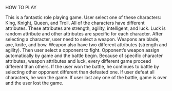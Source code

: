 HOW TO PLAY

This is a fantastic role playing game. User select one of these characters: King, Knight, Queen, and Troll. All of the characters have different attributes. These attributes are strength, agility, intelligent, and luck. Luck is random attribute and other attributes are specific for each character. After selecting a character, user need to select a weapon. Weapons are blade, axe, knife, and bow. Weapon also have two different attributes (strength and agility). Then user select a opponent to fight. Opponent’s weapon assign automatically by game and the battle begin. Because of specific character attributes, weapon attributes and luck, every different game proceed different than others. If the user won the battle, he continues to battle by selecting other opponent different than defeated one. If user defeat all characters, he won the game. If user lost any one of the battle, game is over and the user lost the game.
